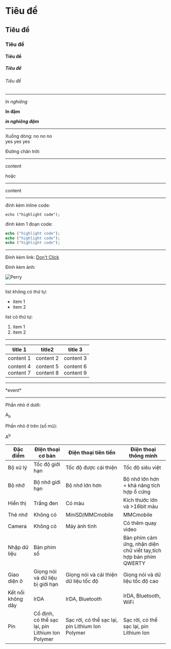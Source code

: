 # Tiêu đề 
## Tiêu đề 
### Tiêu đề 
#### Tiêu đề 
##### Tiêu đề 
###### Tiêu đề 

-----------------------

*In nghiêng* 

**In đậm**

***in nghiêng đậm***

------------------------

Xuống dòng: no no no<br>yes yes yes

Đường chân trời: 
***
content

hoặc

-----
content

------------------------

đính kèm inline code: 

`echo ("highlight code");` 

đính kèm 1 đoạn code: 

```php
echo ("highlight code");
echo ("highlight code");
echo ("highlight code");
```
------------------------

Đính kèm link:  [Don't Click](https://www.youtube.com/watch?v=dQw4w9WgXcQ)

Đính kèm ảnh:   

![Perry](https://user-images.githubusercontent.com/72268643/139666563-abcadb65-a405-4d08-91ca-61f3af47ddf0.png)

------------------------

list không có thứ tự: 

* item 1
* item 2

list có thứ tự:

1. item 1
2. item 2

------------------------

| title 1 | title2 | title 3 |
|-|-|-|
| content 1 | content 2 | content 3 |
| content 4<br>content 7 | content 5<br>content 8 | content 6<br>content 9 |

-------------------------

\*event*

-------------------------

Phần nhỏ ở dưới: 

A<sub>b</sub>

Phần nhỏ ở trên (số mũ): 

A<sup>b</sup>


|Đặc điểm|ĐIện thoại cơ bản|Điện thoại tiên tiến|Điện thoại thông minh|
|-|-|-|-|
|Bộ xử lý|Tốc độ giới hạn|Tốc độ được cải thiện|Tốc độ siêu việt|
|Bộ nhớ|Bộ nhớ giới hạn|Bộ nhớ lớn hơn|Bộ nhớ lớn hơn + khả năng tích hợp ổ cứng|
|Hiển thị|Trắng đen|Có màu|Kích thước lớn và >16bit màu|
|Thẻ nhớ|Không có|MiniSD/MMCmobile|MMCmobile|
|Camera|Không có|Máy ảnh tĩnh|Có thêm quay video|
|Nhập dữ liệu|Bàn phím số||Bàn phím cảm ứng, nhận diện chữ viết tay,tích hợp bàn phím QWERTY|
|Giao diện ô|Giọng nói và dữ liệu bị giới hạn|Giọng nói và cải thiện dữ liệu tốc độ|Giọng nói và dữ liệu tốc độ cao|
|Kết nối không dây|IrDA|IrDA, Bluetooth|IrDA, Bluetooth, WiFi|
|Pin|Cố định, có thể sạc lại, pin Lithium Ion Polymer|Sạc rời, có thể sạc lại, pin Lithium Ion Polymer|Sạc rời, có thể sạc lại, pin Lithium Ion|
